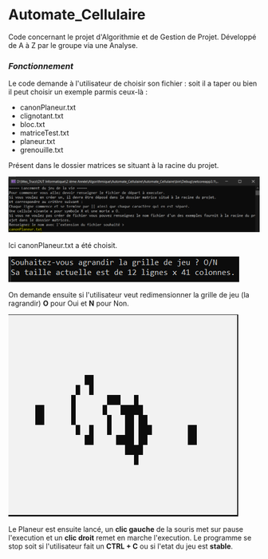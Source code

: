 # Automate_Cellulaire

Code concernant le projet d'Algorithmie et de Gestion de Projet. Développé de A à Z par le groupe via une Analyse.

### _Fonctionnement_

Le code demande à l'utilisateur de choisir son fichier : soit il a taper ou bien il peut choisir un exemple parmis ceux-là :

* canonPlaneur.txt
* clignotant.txt
* bloc.txt
* matriceTest.txt
* planeur.txt
* grenouille.txt

Présent dans le dossier matrices se situant à la racine du projet. 

![](image/README/1640257270545.png)

Ici canonPlaneur.txt a été choisit.

![](image/README/1640257330246.png)

On demande ensuite si l'utilisateur veut redimensionner la grille de jeu (la ragrandir) **O** pour Oui et **N** pour Non.

![](image/README/1640257437507.png)

Le Planeur est ensuite lancé, un **clic gauche** de la souris met sur pause l'execution et un **clic droit** remet en marche l'execution. Le programme se stop soit si l'utilisateur fait un **CTRL + C** ou si l'etat du jeu est **stable**.
